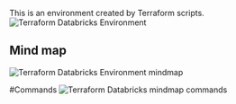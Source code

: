 This is an environment created by Terraform scripts.
![Terraform Databricks Environment](https://user-images.githubusercontent.com/69867503/194760756-332335df-54e8-4f99-be68-b4b95f85d18d.jpg)

## Mind map
![Terraform Databricks Environment mindmap](https://user-images.githubusercontent.com/69867503/194761055-ee3ad1e7-3449-4be7-a999-8684591f0daa.jpg)

#Commands
![Terraform Databricks mindmap commands](https://user-images.githubusercontent.com/69867503/194761120-1f07f934-02e7-4f74-b9a7-c257049f5339.jpg)

